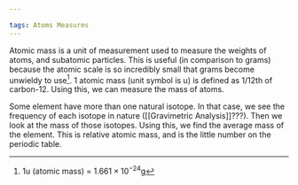 ```yaml
---

tags: Atoms Measures 
---
```


Atomic mass is a unit of measurement used to measure the weights of atoms, and subatomic particles. This is useful (in comparison to grams) because the atomic scale is so incredibly small that grams become unwieldy to use[^1]. 1 atomic mass (unit symbol is u) is defined as 1/12th of carbon-12. Using this, we can measure the mass of atoms.

Some element have more than one natural isotope. In that case, we see the frequency of each isotope in nature ([[Gravimetric Analysis]]???). Then we look at the mass of those isotopes. Using this, we find the average mass of the element. This is relative atomic mass, and is the little number on the periodic table.

[^1]: $1$u (atomic mass) = $1.661\times 10^{-24}$g